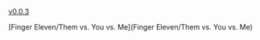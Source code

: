 [v0.0.3](https://github.com/littleflute/m34/edit/master/README.md)

[Finger Eleven/Them vs. You vs. Me](Finger Eleven/Them vs. You vs. Me)
